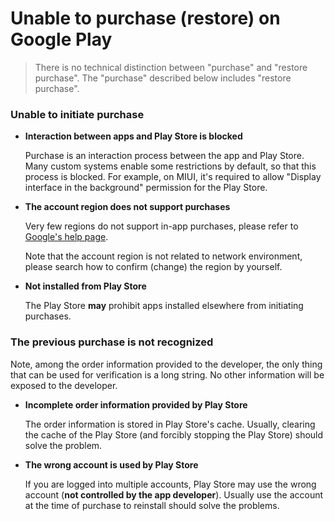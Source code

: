 # Unable to purchase (restore) on Google Play

> There is no technical distinction between "purchase" and "restore purchase". The "purchase" described below includes "restore purchase".

### Unable to initiate purchase

* **Interaction between apps and Play Store is blocked**

  Purchase is an interaction process between the app and Play Store. Many custom systems enable some restrictions by default, so that this process is blocked. For example, on MIUI, it's required to allow "Display interface in the background" permission for the Play Store.

* **The account region does not support purchases**

  Very few regions do not support in-app purchases, please refer to [Google's help page](https://support.google.com/googleplay/android-developer/table/3541286).

  Note that the account region is not related to network environment, please search how to confirm (change) the region by yourself.

* **Not installed from Play Store**

  The Play Store **may** prohibit apps installed elsewhere from initiating purchases.

### The previous purchase is not recognized

Note, among the order information provided to the developer, the only thing that can be used for verification is a long string. No other information will be exposed to the developer.

* **Incomplete order information provided by Play Store**
  
  The order information is stored in Play Store's cache. Usually, clearing the cache of the Play Store (and forcibly stopping the Play Store) should solve the problem.

* **The wrong account is used by Play Store**

  If you are logged into multiple accounts, Play Store may use the wrong account (**not controlled by the app developer**). Usually use the account at the time of purchase to reinstall should solve the problems.
